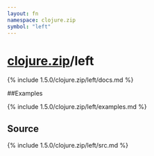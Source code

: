 ```yaml
---
layout: fn
namespace: clojure.zip
symbol: "left"
---
```


# [clojure.zip](../)/left

{% include 1.5.0/clojure.zip/left/docs.md %}

##Examples

{% include 1.5.0/clojure.zip/left/examples.md %}
## Source
{% include 1.5.0/clojure.zip/left/src.md %}


